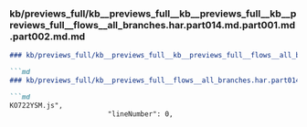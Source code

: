 ### kb/previews_full/kb__previews_full__kb__previews_full__kb__previews_full__flows__all_branches.har.part014.md.part001.md.part002.md.md

```md
### kb/previews_full/kb__previews_full__kb__previews_full__flows__all_branches.har.part014.md.part001.md.part002.md

```md
### kb/previews_full/kb__previews_full__flows__all_branches.har.part014.md.part001.md (part 002)

```md
KO722YSM.js",
                        "lineNumber": 0,
                   
```

```

```

```
